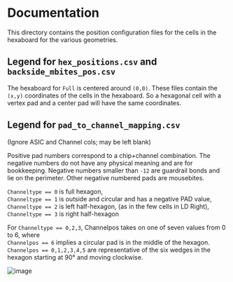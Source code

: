 # Documentation

This directory contains the position configuration files for the cells in the hexaboard for the various geometries.

## Legend for `hex_positions.csv` and `backside_mbites_pos.csv`
The hexaboard for `Full` is centered around `(0,0)`. These files contain the `(x,y)` coordinates of the cells in the hexaboard. So a hexagonal cell with a vertex pad and a center pad will have the same coordinates.

## Legend for `pad_to_channel_mapping.csv`
(Ignore ASIC and Channel cols; may be left blank)

Positive pad numbers correspond to a chip+channel combination. The negative numbers do not have any physical meaning and are for bookkeeping. Negative numbers smaller than `-12` are guardrail bonds and lie on the perimeter. Other negative numbered pads are mousebites.

`Channeltype == 0` is full hexagon,  
`Channeltype == 1` is outside and circular and has a negative PAD value,   
`Channeltype == 2` is left half-hexagon, (as in the few cells in LD Right),  
`Channeltype == 3` is right half-hexagon

For `Channeltype == 0,2,3`, Channelpos takes on one of seven values from 0 to 6, where   
`Channelpos == 6` implies a circular pad is in the middle of the hexagon.   
`Channelpos == 0,1,2,3,4,5` are representative of the six wedges in the hexagon starting at 90° and moving clockwise.  

![image](https://github.com/user-attachments/assets/44ab495e-b332-4ccd-bc96-10ce1b6aa518)

